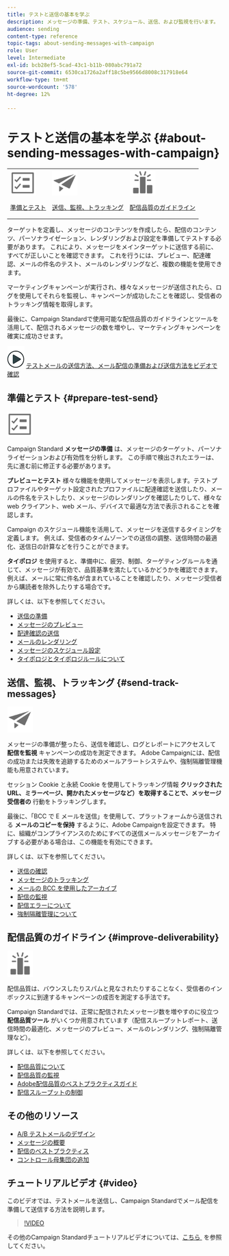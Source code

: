 ```yaml
---
title: テストと送信の基本を学ぶ
description: メッセージの準備、テスト、スケジュール、送信、および監視を行います。
audience: sending
content-type: reference
topic-tags: about-sending-messages-with-campaign
role: User
level: Intermediate
exl-id: bcb28ef5-5cad-43c1-b11b-080abc791a72
source-git-commit: 6530ca1726a2aff18c5be9566d8008c317918e64
workflow-type: tm+mt
source-wordcount: '578'
ht-degree: 12%

---
```


# テストと送信の基本を学ぶ {#about-sending-messages-with-campaign}

<table>
<tr>
<td><img src="assets/do-not-localize/icon_prepare.svg" width="60px"><p><a href="#prepare-test-send">準備とテスト</a></p></td>
<td><img src="assets/do-not-localize/icon_send.svg" width="60px"><p><a href="#send-track-messages">送信、監視、トラッキング</a></p></td>
<td><img src="assets/do-not-localize/icon_deliverability.svg" width="60px"><p><a href="#improve-deliverability">配信品質のガイドライン</a></p></td></tr>
</table>

ターゲットを定義し、メッセージのコンテンツを作成したら、配信のコンテンツ、パーソナライゼーション、レンダリングおよび設定を準備してテストする必要があります。 これにより、メッセージをメインターゲットに送信する前に、すべてが正しいことを確認できます。 これを行うには、プレビュー、配達確認、メールの件名のテスト、メールのレンダリングなど、複数の機能を使用できます。

マーケティングキャンペーンが実行され、様々なメッセージが送信されたら、ログを使用してそれらを監視し、キャンペーンが成功したことを確認し、受信者のトラッキング情報を取得します。

最後に、Campaign Standardで使用可能な配信品質のガイドラインとツールを活用して、配信されるメッセージの数を増やし、マーケティングキャンペーンを確実に成功させます。

![](assets/do-not-localize/how-to-video.png) [&#x200B; テストメールの送信方法、メール配信の準備および送信方法をビデオで確認 &#x200B;](#video)

## 準備とテスト {#prepare-test-send}

<img src="assets/do-not-localize/icon_prepare.svg" width="60px">

Campaign Standard **メッセージの準備** は、メッセージのターゲット、パーソナライゼーションおよび有効性を分析します。 この手順で検出されたエラーは、先に進む前に修正する必要があります。

**プレビューとテスト** 様々な機能を使用してメッセージを表示します。テストプロファイルやターゲット設定されたプロファイルに配達確認を送信したり、メールの件名をテストしたり、メッセージのレンダリングを確認したりして、様々な web クライアント、web メール、デバイスで最適な方法で表示されることを確認します。

Campaign のスケジュール機能を活用して、メッセージを送信するタイミングを定義します。 例えば、受信者のタイムゾーンでの送信の調整、送信時間の最適化、送信日の計算などを行うことができます。

**タイポロジ** を使用すると、準備中に、疲労、制御、ターゲティングルールを通じて、メッセージが有効で、品質基準を満たしているかどうかを確認できます。 例えば、メールに常に件名が含まれていることを確認したり、メッセージ受信者から購読者を除外したりする場合です。

詳しくは、以下を参照してください。

* [送信の準備](../../sending/using/preparing-the-send.md)
* [メッセージのプレビュー](../../sending/using/previewing-messages.md)
* [配達確認の送信](../../sending/using/sending-proofs.md)
* [メールのレンダリング](../../sending/using/email-rendering.md)
* [メッセージのスケジュール設定](../../sending/using/about-scheduling-messages.md)
* [タイポロジとタイポロジルールについて](../../sending/using/about-typology-rules.md)

## 送信、監視、トラッキング {#send-track-messages}

<img src="assets/do-not-localize/icon_send.svg"  width="60px">

メッセージの準備が整ったら、送信を確認し、ログとレポートにアクセスして **配信を監視** キャンペーンの成功を測定できます。 Adobe Campaignには、配信の成功または失敗を追跡するためのメールアラートシステムや、強制隔離管理機能も用意されています。

セッション Cookie と永続 Cookie を使用してトラッキング情報 **クリックされた URL、ミラーページ、開かれたメッセージなど）を取得することで、メッセージ受信者の** 行動をトラッキングします。

最後に、「BCC で E メールを送信」を使用して、プラットフォームから送信される **メールのコピーを保持** するように、Adobe Campaignを設定できます。 特に、組織がコンプライアンスのためにすべての送信メールメッセージをアーカイブする必要がある場合は、この機能を有効にできます。

詳しくは、以下を参照してください。

* [送信の確認](../../sending/using/confirming-the-send.md)
* [メッセージのトラッキング](../../sending/using/tracking-messages.md)
* [メールの BCC を使用したアーカイブ](../../sending/using/archiving.md)
* [配信の監視](../../sending/using/monitoring-a-delivery.md)
* [配信エラーについて](../../sending/using/understanding-delivery-failures.md)
* [強制隔離管理について](../../sending/using/understanding-quarantine-management.md)

## 配信品質のガイドライン {#improve-deliverability}

<img src="assets/do-not-localize/icon_deliverability.svg"  width="60px">

配信品質は、バウンスしたりスパムと見なされたりすることなく、受信者のインボックスに到達するキャンペーンの成否を測定する手法です。

Campaign Standardでは、正常に配信されたメッセージ数を増やすのに役立つ **配信品質ツール** がいくつか用意されています（配信スループットレポート、送信時間の最適化、メッセージのプレビュー、メールのレンダリング、強制隔離管理など）。

詳しくは、以下を参照してください。

* [配信品質について](../../sending/using/about-deliverability.md)
* [配信品質の監視](../../sending/using/monitor-deliverability.md)
* [Adobe配信品質のベストプラクティスガイド &#x200B;](https://experienceleague.adobe.com/docs/deliverability-learn/deliverability-best-practice-guide/introduction.html?lang=ja)
* [配信スループットの制御](../../reporting/using/delivery-throughput.md)

## その他のリソース

* [A/B テストメールのデザイン](../../channels/using/designing-an-a-b-test-email.md)
* [メッセージの概要](../../channels/using/key-steps-to-send-a-message.md)
* [配信のベストプラクティス](../../sending/using/delivery-best-practices.md)
* [コントロール母集団の追加](../../sending/using/control-group.md)

## チュートリアルビデオ {#video}

このビデオでは、テストメールを送信し、Campaign Standardでメール配信を準備して送信する方法を説明します。

>[!VIDEO](https://video.tv.adobe.com/v/328368?captions=jpn)

その他のCampaign Standardチュートリアルビデオについては、[&#x200B; こちら &#x200B;](https://experienceleague.adobe.com/docs/campaign-standard-learn/tutorials/overview.html?lang=ja) を参照してください。
